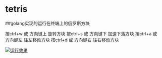 # tetris
##golang实现的运行在终端上的俄罗斯方块


按ctrl+w 或 方向键上 旋转方块
按ctrl+s 或 方向键下 加速下落方块
按ctrl+a 或 方向键左 往左移动方块
按ctrl+d 或 方向键右 往右移动方块

[![运行效果](https://asciinema.org/a/MlA8Q9K4deRmLzYImUjfMHXAT.png)](https://asciinema.org/a/MlA8Q9K4deRmLzYImUjfMHXAT)
